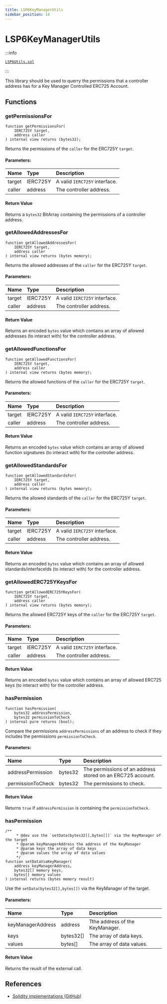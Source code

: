 ```yaml
---
title: LSP6KeyManagerUtils
sidebar_position: 14
---
```


# LSP6KeyManagerUtils

:::info

[`LSP6Utils.sol`](https://github.com/lukso-network/lsp-smart-contracts/blob/develop/contracts/LSP6KeyManager/LSP6Utils.sol)

:::

This library should be used to querry the permissions that a controller address has for a Key Manager Controlled ERC725 Account.

## Functions

### getPermissionsFor

```solidity
function getPermissionsFor(
    IERC725Y target,
    address caller
) internal view returns (bytes32);
```

Returns the permissions of the `caller` for the ERC725Y `target`.

#### Parameters:

| Name   | Type     | Description                   |
| :----- | :------- | :---------------------------- |
| target | IERC725Y | A valid `IERC725Y` interface. |
| caller | address  | The controller address.       |

#### Return Value

Returns a `bytes32` BitArray containing the permissions of a controller address.

### getAllowedAddressesFor

```solidity
function getAllowedAddressesFor(
    IERC725Y target,
    address caller
) internal view returns (bytes memory);
```

Returns the allowed addresses of the `caller` for the ERC725Y `target`.

#### Parameters:

| Name   | Type     | Description                   |
| :----- | :------- | :---------------------------- |
| target | IERC725Y | A valid `IERC725Y` interface. |
| caller | address  | The controller address.       |

#### Return Value

Returns an encoded `bytes` value which contains an array of allowed addresses (to interact with) for the controller address.

### getAllowedFunctionsFor

```solidity
function getAllowedFunctionsFor(
    IERC725Y target,
    address caller
) internal view returns (bytes memory);
```

Returns the allowed functions of the `caller` for the ERC725Y `target`.

#### Parameters:

| Name   | Type     | Description                   |
| :----- | :------- | :---------------------------- |
| target | IERC725Y | A valid `IERC725Y` interface. |
| caller | address  | The controller address.       |

#### Return Value

Returns an encoded `bytes` value which contains an array of allowed function signatures (to interact with) for the controller address.

### getAllowedStandardsFor

```solidity
function getAllowedStandardsFor(
    IERC725Y target,
    address caller
) internal view returns (bytes memory);
```

Returns the allowed standards of the `caller` for the ERC725Y `target`.

#### Parameters:

| Name   | Type     | Description                   |
| :----- | :------- | :---------------------------- |
| target | IERC725Y | A valid `IERC725Y` interface. |
| caller | address  | The controller address.       |

#### Return Value

Returns an encoded `bytes` value which contains an array of allowed standards/interfaceIds (to interact with) for the controller address.

### getAllowedERC725YKeysFor

```solidity
function getAllowedERC725YKeysFor(
    IERC725Y target,
    address caller
) internal view returns (bytes memory);
```

Returns the allowed ERC725Y keys of the `caller` for the ERC725Y `target`.

#### Parameters:

| Name   | Type     | Description                   |
| :----- | :------- | :---------------------------- |
| target | IERC725Y | A valid `IERC725Y` interface. |
| caller | address  | The controller address.       |

#### Return Value

Returns an encoded `bytes` value which contains an array of allowed ERC725 keys (to interact with) for the controller address.

### hasPermission

```solidity
function hasPermission(
    bytes32 addressPermission,
    bytes32 permissionToCheck
) internal pure returns (bool);
```

Compare the permissions `addressPermissions` of an address to check if they includes the permissions `permissionToCheck`.

#### Parameters:

| Name              | Type    | Description                                                |
| :---------------- | :------ | :--------------------------------------------------------- |
| addressPermission | bytes32 | The permissions of an address stored on an ERC725 account. |
| permissionToCheck | bytes32 | The permissions to check.                                  |

#### Return Value

Returns `true` if `addressPermission` is containing the `permissionToCheck`.

### hasPermission

```solidity
/**
     * @dev use the `setData(bytes32[],bytes[])` via the KeyManager of the target
     * @param keyManagerAddress the address of the KeyManager
     * @param keys the array of data keys
     * @param values the array of data values
     */
function setDataViaKeyManager(
    address keyManagerAddress,
    bytes32[] memory keys,
    bytes[] memory values
) internal returns (bytes memory result)
```

Use the `setData(bytes32[],bytes[])` via the KeyManager of the target.

#### Parameters:

| Name              | Type      | Description                     |
| :---------------- | :-------- | :------------------------------ |
| keyManagerAddress | address   | Tthe address of the KeyManager. |
| keys              | bytes32[] | The array of data keys.         |
| values            | bytes[]   | The array of data values.       |

#### Return Value

Returns the reuslt of the external call.

## References

- [Solidity implementations (GitHub)](https://github.com/lukso-network/lsp-universalprofile-smart-contracts/tree/develop/contracts)
